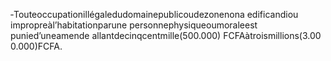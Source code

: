 ‐Touteoccupationillégaledudomainepublicoudezonenona edificandiou impropreàl’habitationparune personnephysiqueoumoraleest punied’uneamende allantdecinqcentmille(500.000) FCFAàtroismillions(3.00 0.000)FCFA.